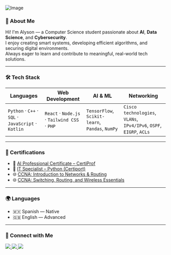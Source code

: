 ![Image](https://github.com/user-attachments/assets/4e74559d-410c-4d72-8376-02a5539de053)

### 🧠 About Me

Hi! I'm Alyson — a Computer Science student passionate about **AI**, **Data Science**, and **Cybersecurity**.  
I enjoy creating smart systems, developing efficient algorithms, and securing digital environments.  
Always eager to learn and contribute to meaningful, real-world tech solutions.

---

### 🛠️ Tech Stack

| **Languages** | **Web Development** | **AI & ML** | **Networking** |
|---------------|---------------------|-------------|----------------|
| `Python` · `C++` · `SQL` · `JavaScript` · `Kotlin` | `React` · `Node.js` · `Tailwind CSS` · `PHP` | `TensorFlow`, `Scikit-learn`, `Pandas`, `NumPy` | `Cisco technologies`, `VLANs`, `IPv4/IPv6`, `OSPF`, `EIGRP`, `ACLs` |

---

### 📜 Certifications

- 🧠 [AI Professional Certificate – CertiProf](https://www.credly.com/badges/b6036b12-8b6b-4f0e-8691-c2768d1e10cc)  
- 🐍 [IT Specialist – Python (Certiport)](https://www.credly.com/badges/4feec071-f35c-4739-b32d-9ca4fb8c8f69)  
- 🌐 [CCNA: Introduction to Networks & Routing](https://www.credly.com/badges/3e26df0f-4e80-4594-ae02-48a741b02ecd)
- 🌐 [CCNA: Switching, Routing, and Wireless Essentials](https://www.credly.com/badges/d1d14cb9-43fc-4982-8c3f-a46870631273)

---

### 🌍 Languages

- 🇲🇽 Spanish — Native  
- 🇬🇧 English — Advanced

---

### 🔗 Connect with Me

<p align="left">
  <a href="https://www.linkedin.com/" target="_blank">
    <img src="https://img.shields.io/badge/LinkedIn-0A66C2?style=for-the-badge&logo=linkedin&logoColor=white" />
  </a>
  <a href="https://www.credly.com/users/alyson-melissa-sanchez-serratos.2e45c688" target="_blank">
    <img src="https://img.shields.io/badge/Credly-FF6F00?style=for-the-badge&logo=credly&logoColor=white" />
  </a>
  <a href="mailto:a.sanchez.serratos@outlook.com">
    <img src="https://img.shields.io/badge/Email-0078D4?style=for-the-badge&logo=microsoftoutlook&logoColor=white" />
  </a>
</p>
